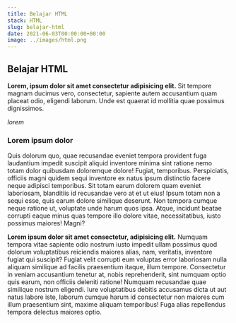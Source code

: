 ```yaml
---
title: Belajar HTML
stack: HTML
slug: belajar-html
date: 2021-06-03T00:00:00+00:00
image: ../images/html.png
---
```


## Belajar HTML

**Lorem, ipsum dolor sit amet consectetur adipisicing elit.** Sit tempore magnam ducimus vero, consectetur, sapiente autem accusantium quam placeat odio, eligendi laborum. Unde est quaerat id mollitia quae possimus dignissimos.

*lorem*

### Lorem ipsum dolor

Quis dolorum quo, quae recusandae eveniet tempora provident fuga laudantium impedit suscipit aliquid inventore minima sint ratione nemo totam dolor quibusdam doloremque dolore! Fugiat, temporibus. Perspiciatis, officiis magni quidem sequi inventore ex natus ipsum distinctio facere neque adipisci temporibus. Sit totam earum dolorem quam eveniet laboriosam, blanditiis id recusandae vero at et ut eius! Ipsum totam non a sequi esse, quis earum dolore similique deserunt. Non tempora cumque neque ratione ut, voluptate unde harum quos ipsa. Atque, incidunt beatae corrupti eaque minus quas tempore illo dolore vitae, necessitatibus, iusto possimus maiores! Magni?

**Lorem ipsum dolor sit amet consectetur, adipisicing elit.** Numquam tempora vitae sapiente odio nostrum iusto impedit ullam possimus quod dolorum voluptatibus reiciendis maiores alias, nam, veritatis, inventore fugiat qui suscipit? Fugiat velit corrupti eum voluptas error laboriosam nulla aliquam similique ad facilis praesentium itaque, illum tempore. Consectetur in veniam accusantium tenetur at, nobis reprehenderit, sint numquam optio quis earum, non officiis deleniti ratione! Numquam recusandae quae similique nostrum eligendi. Iure voluptatibus debitis accusamus dicta ut aut natus labore iste, laborum cumque harum id consectetur non maiores cum illum praesentium sint, maxime aliquam temporibus! Fuga alias repellendus tempora delectus maiores optio.